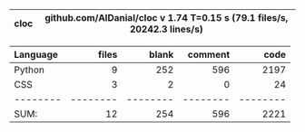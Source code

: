 cloc|github.com/AlDanial/cloc v 1.74  T=0.15 s (79.1 files/s, 20242.3 lines/s)
--- | ---

Language|files|blank|comment|code
:-------|-------:|-------:|-------:|-------:
Python|9|252|596|2197
CSS|3|2|0|24
--------|--------|--------|--------|--------
SUM:|12|254|596|2221
